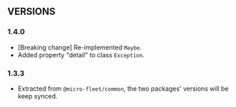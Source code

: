 ## VERSIONS

### 1.4.0
- [Breaking change] Re-implemented `Maybe`.
- Added property "detail" to class `Exception`.

### 1.3.3
- Extracted from `@micro-fleet/common`, the two packages' versions will be keep synced.